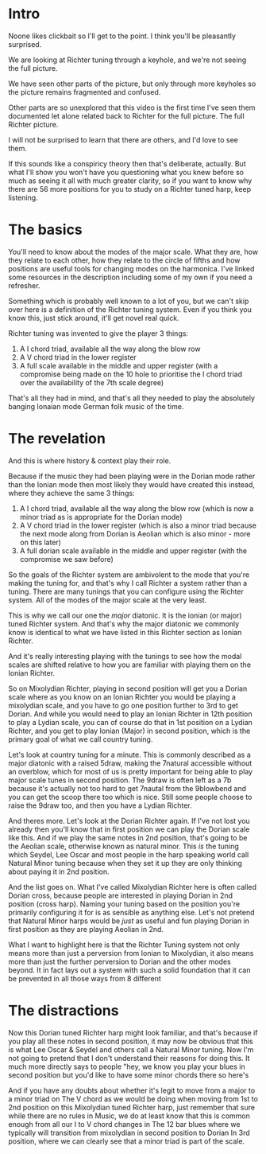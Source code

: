 # Intro

Noone likes clickbait so I'll get to the point. I think you'll be pleasantly surprised.

We are looking at Richter tuning through a keyhole, and we're not seeing the full picture.

We have seen other parts of the picture, but only through more keyholes so the picture
remains fragmented and confused.

Other parts are so unexplored that this video is the first time I've seen them documented
let alone related back to Richter for the full picture. The full Richter picture.

I will not be surprised to learn that there are others, and I'd love to see them.

If this sounds like a conspiricy theory then that's deliberate, actually. But what I'll show
you won't have you questioning what you knew before so much as seeing it all with much
greater clarity, so if you want to know why there are 56 more positions for you to study
on a Richter tuned harp, keep listening.

# The basics

You'll need to know about the modes of the major scale. What they are, how they relate to each
other, how they relate to the circle of fifths and how positions are useful tools for changing
modes on the harmonica. I've linked some resources in the description including some of my own if
you need a refresher.

Something which is probably well known to a lot of you, but we can't skip over here is a definition of the Richter tuning system.
Even if you think you know this, just stick around, it'll get novel real quick.

Richter tuning was invented to give the player 3 things:

1. A I chord triad, available all the way along the blow row
2. A V chord triad in the lower register
3. A full scale available in the middle and upper register (with a compromise being made on the 10 hole to prioritise the I chord triad over the availability of the 7th scale degree)

That's all they had in mind, and that's all they needed to play the absolutely banging Ionaian mode German folk music of the time.

# The revelation

And this is where history & context play their role.

Because if the music they had been playing were in the Dorian mode rather than the Ionian mode then most likely they would have created this instead, where they achieve the same 3 things:

1. A I chord triad, available all the way along the blow row (which is now a minor triad as is appropriate for the Dorian mode)
2. A V chord triad in the lower register (which is also a minor triad because the next mode along from Dorian is Aeolian which is also minor - more on this later)
3. A full dorian scale available in the middle and upper register (with the compromise we saw before)

So the goals of the Richter system are ambivolent to the mode that you're making the tuning for, and that's why I call Richter a system rather than a tuning.
There are many tunings that you can configure using the Richter system. All of the modes of the major scale at the very least.

This is why we call our one the *major* diatonic. It is the ionian (or major) tuned Richter system. And that's why the major diatonic we commonly know is identical
to what we have listed in this Richter section as Ionian Richter.

And it's really interesting playing with the tunings to see how the modal scales are shifted relative to how you are familiar with playing them on the Ionian Richter.

So on Mixolydian Richter, playing in second position will get you a Dorian scale where as you know on an Ionian Richter you would be playing a mixolydian scale, and you
have to go one position further to 3rd to get Dorian. And while you would need to play an Ionian Richter in 12th position to play a Lydian scale, you can of course do that
in 1st position on a Lydian Richter, and you get to play Ionian (Major) in second position, which is the primary goal of what we call country tuning.

Let's look at country tuning for a minute. This is commonly described as a major diatonic with a raised 5draw, making the 7natural accessible without an overblow, which
for most of us is pretty important for being able to play major scale tunes in second position. The 9draw is often left as a 7b because it's actually not too hard to get
7nautal from the 9blowbend and you can get the scoop there too which is nice. Still some people choose to raise the 9draw too, and then you have a Lydian Richter.

And theres more. Let's look at the Dorian Richter again. If I've not lost you already then you'll know that in first position we can play the Dorian scale like this.
And if we play the same notes in 2nd position, that's going to be the Aeolian scale, otherwise known as natural minor. This *is* the tuning which Seydel, Lee Oscar and
most people in the harp speaking world call Natural Minor tuning because when they set it up they are only thinking about paying it in 2nd position.

And the list goes on. What I've called Mixolydian Richter here is often called Dorian cross, because people are interested in playing Dorian in 2nd
position (cross harp). Naming your tuning based on the position you're primarily configuring it for is as sensible as anything else. Let's not pretend that Natural Minor
harps would be *just* as useful and fun playing Dorian in first position as they are playing Aeolian in 2nd. 



What I want to highlight here is that the Richter Tuning system not only means more than just a perversion
from Ionian to Mixolydian, it also means more than just the further perversion to Dorian and the other modes beyond. It in fact lays out a system with such a solid foundation that
it can be prevented in all those ways from 8 different 

# The distractions

Now this Dorian tuned Richter harp might look familiar, and that's because if you play all these notes in second position, it may now
be obvious that this is what Lee Oscar & Seydel and others call a Natural Minor tuning. Now I'm not going to pretend that I don't
understand their reasons for doing this. It much more directly says to people "hey, we know you play your blues in second position
but you'd like to have some minor chords there so here's 



And if you have any doubts about whether it's legit to move from a major to a minor triad on
The V chord as we would be doing when moving from 1st to 2nd position on this
Mixolydian tuned Richter harp, just remember that sure while there are no rules in
Music, we do at least know that this is common enough from all our I to V chord changes in
The 12 bar blues where we typically will transition from mixolydian in second position to Dorian
In 3rd position, where we can clearly see that a minor triad is part of the scale.
